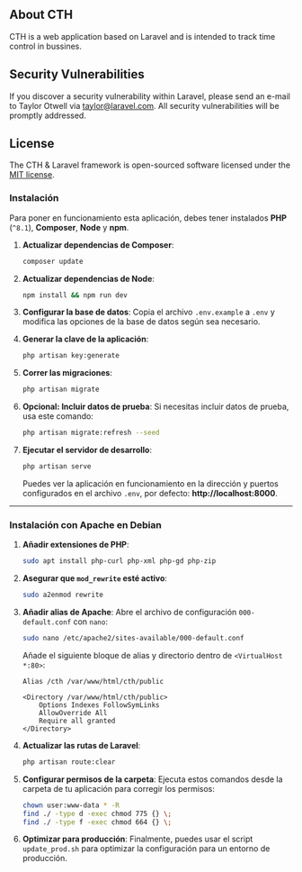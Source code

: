 ## About CTH

CTH is a web application based on Laravel and is intended to track time control in bussines.

## Security Vulnerabilities

If you discover a security vulnerability within Laravel, please send an e-mail to Taylor Otwell via [taylor@laravel.com](webmaster@zafarraya.net). All security vulnerabilities will be promptly addressed.

## License

The CTH & Laravel framework is open-sourced software licensed under the [MIT license](https://opensource.org/licenses/MIT).

### **Instalación**

Para poner en funcionamiento esta aplicación, debes tener instalados **PHP** (`^8.1`), **Composer**, **Node** y **npm**.

1.  **Actualizar dependencias de Composer**:

    ```bash
    composer update
    ```

2.  **Actualizar dependencias de Node**:

    ```bash
    npm install && npm run dev
    ```

3.  **Configurar la base de datos**:
    Copia el archivo `.env.example` a `.env` y modifica las opciones de la base de datos según sea necesario.

4.  **Generar la clave de la aplicación**:

    ```bash
    php artisan key:generate
    ```

5.  **Correr las migraciones**:

    ```bash
    php artisan migrate
    ```

6.  **Opcional: Incluir datos de prueba**:
    Si necesitas incluir datos de prueba, usa este comando:

    ```bash
    php artisan migrate:refresh --seed
    ```

7.  **Ejecutar el servidor de desarrollo**:

    ```bash
    php artisan serve
    ```

    Puedes ver la aplicación en funcionamiento en la dirección y puertos configurados en el archivo `.env`, por defecto: **http://localhost:8000**.

-----

### **Instalación con Apache en Debian**

1.  **Añadir extensiones de PHP**:

    ```bash
    sudo apt install php-curl php-xml php-gd php-zip
    ```

2.  **Asegurar que `mod_rewrite` esté activo**:

    ```bash
    sudo a2enmod rewrite
    ```

3.  **Añadir alias de Apache**:
    Abre el archivo de configuración `000-default.conf` con `nano`:

    ```bash
    sudo nano /etc/apache2/sites-available/000-default.conf
    ```

    Añade el siguiente bloque de alias y directorio dentro de `<VirtualHost *:80>`:

    ```
    Alias /cth /var/www/html/cth/public

    <Directory /var/www/html/cth/public>
        Options Indexes FollowSymLinks
        AllowOverride All
        Require all granted
    </Directory>
    ```

4.  **Actualizar las rutas de Laravel**:

    ```bash
    php artisan route:clear
    ```

5.  **Configurar permisos de la carpeta**:
    Ejecuta estos comandos desde la carpeta de tu aplicación para corregir los permisos:

    ```bash
    chown user:www-data * -R
    find ./ -type d -exec chmod 775 {} \;
    find ./ -type f -exec chmod 664 {} \;
    ```

6.  **Optimizar para producción**:
    Finalmente, puedes usar el script `update_prod.sh` para optimizar la configuración para un entorno de producción.

